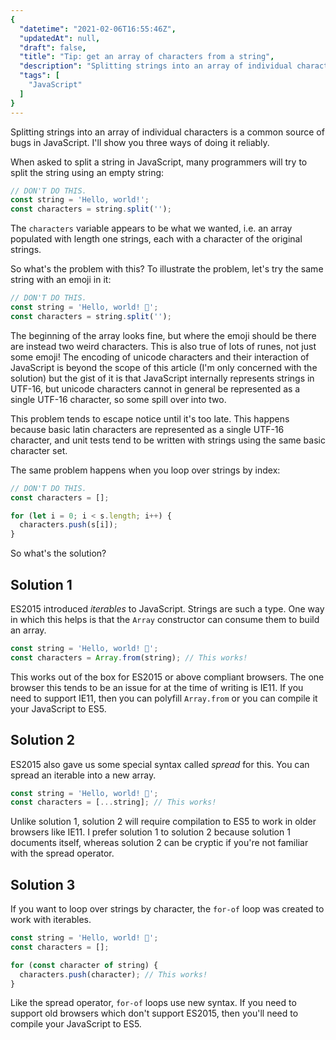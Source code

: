 ```yaml
---
{
  "datetime": "2021-02-06T16:55:46Z",
  "updatedAt": null,
  "draft": false,
  "title": "Tip: get an array of characters from a string",
  "description": "Splitting strings into an array of individual characters is a common source of bugs in JavaScript. I'll show you three ways of doing it reliably.",
  "tags": [
    "JavaScript"
  ]
}
---
```

Splitting strings into an array of individual characters is a common source of
bugs in JavaScript. I'll show you three ways of doing it reliably.

When asked to split a string in JavaScript, many programmers will try to split
the string using an empty string:

```javascript
// DON'T DO THIS.
const string = 'Hello, world!';
const characters = string.split('');
```

The `characters` variable appears to be what we wanted, i.e. an array populated
with length one strings, each with a character of the original strings.

So what's the problem with this? To illustrate the problem, let's try the same
string with an emoji in it:

```javascript
// DON'T DO THIS.
const string = 'Hello, world! 👋';
const characters = string.split('');
```

The beginning of the array looks fine, but where the emoji should be there are
instead two weird characters. This is also true of lots of runes, not just some
emoji! The encoding of unicode characters and their interaction of JavaScript is
beyond the scope of this article (I'm only concerned with the solution) but the
gist of it is that JavaScript internally represents strings in UTF-16, but
unicode characters cannot in general be represented as a single UTF-16
character, so some spill over into two.

This problem tends to escape notice until it's too late. This happens because
basic latin characters are represented as a single UTF-16 character, and unit
tests tend to be written with strings using the same basic character set.

The same problem happens when you loop over strings by index:

```javascript
// DON'T DO THIS.
const characters = [];

for (let i = 0; i < s.length; i++) {
  characters.push(s[i]);
}
```

So what's the solution?

## Solution 1

ES2015 introduced _iterables_ to JavaScript. Strings are such a type. One way in
which this helps is that the `Array` constructor can consume them to build an
array.

```javascript
const string = 'Hello, world! 👋';
const characters = Array.from(string); // This works!
```

This works out of the box for ES2015 or above compliant browsers. The one
browser this tends to be an issue for at the time of writing is IE11. If you
need to support IE11, then you can polyfill `Array.from` or you can compile it
your JavaScript to ES5.

## Solution 2

ES2015 also gave us some special syntax called _spread_ for this. You can spread
an iterable into a new array.

```javascript
const string = 'Hello, world! 👋';
const characters = [...string]; // This works!
```

Unlike solution 1, solution 2 will require compilation to ES5 to work in older
browsers like IE11. I prefer solution 1 to solution 2 because solution 1
documents itself, whereas solution 2 can be cryptic if you're not familiar with
the spread operator.

## Solution 3

If you want to loop over strings by character, the `for-of` loop was created to
work with iterables.

```javascript
const string = 'Hello, world! 👋';
const characters = [];

for (const character of string) {
  characters.push(character); // This works!
}
```

Like the spread operator, `for-of` loops use new syntax. If you need to support
old browsers which don't support ES2015, then you'll need to compile your
JavaScript to ES5.
